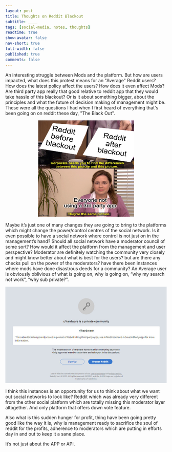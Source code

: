 ```yaml
---
layout: post
title: Thoughts on Reddit Blackout
subtitle: ____
tags: [social-media, notes, thoughts]
readtime: true
show-avatar: false
nav-short: true
full-width: false
published: true
comments: false
---
```





An interesting struggle between Mods and the platform. But how are users impacted, what does this protest means for an "Average" Reddit users? How does the latest policy affect the users? How does it even affect Mods? Are third party app really that good relative to reddit app that they would take hassle of this blackout? Or is it about something bigger, about the principles and what the future of decision making of management might be. These were all the questions I had when I first heard of everything that's been going on on reddit these day, "The Black Out".


<p align="center">
    <img src="../assets/img/blackout-meme.png" width="300" height="300" alt="A subreddit on protest">
</p>

Maybe it’s just one of many changes they are going to bring to the platforms which might change the power/control centres of the social network. Is it even possible to have a social network where control is not just on in the management’s hand? Should all social network have a moderator council of some sort? How would it affect the platform from the management and user perspective? Moderator are definitely watching the community very closely and might know better about what is best for the users? but are there any checks pull on the power of the moderators? have there been instances where mods have done disastrous deeds for a community? An Average user is obviously oblivious of what is going on, why is going on, “why my search not work”, “why sub private?”. 

<p align="center">
    <img src="../assets/img/reddit.png" width="600" height="300" alt="A subreddit on protest">
</p>

I think this instances is an opportunity for us to think about what we want out social networks to look like? Reddit which was already very different from the other social platform which are totally missing this moderator layer altogether. And only platform that offers down vote feature.

Also what is this sudden hunger for profit, thing have been going pretty good like the way it is, why is management ready to sacrifice the soul of reddit for the profits, adherence to moderators which are putting in efforts day in and out to keep it a sane place.

It’s not just about the APP or API.